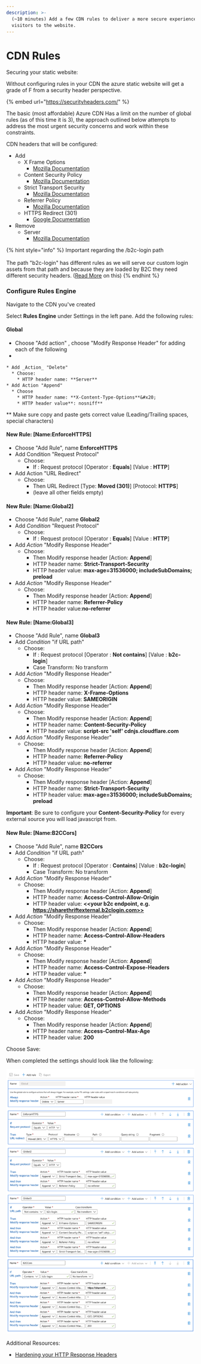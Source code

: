 ```yaml
---
description: >-
  (~10 minutes) Add a few CDN rules to deliver a more secure experience for
  visitors to the website.
---
```


# CDN Rules

Securing your static website:

Without configuring rules in your CDN the azure static website will get a grade of F from a security header perspective.

{% embed url="https://securityheaders.com/" %}



The basic (most affordable) Azure CDN Has a limit on the number of global rules (as of this time it is 3), the approach outlined below attempts to address the most urgent security concerns and work within these constraints.

CDN headers that will be configured:

* Add
  * X Frame Options
    * [Mozilla Documentation](https://developer.mozilla.org/en-US/docs/Web/HTTP/Headers/X-Frame-Options)
  * Content Security Policy
    * [Mozilla Documentation](https://developer.mozilla.org/en-US/docs/Web/HTTP/Headers/Content-Security-Policy)
  * Strict Transport Security
    * [Mozilla Documentation](https://developer.mozilla.org/en-US/docs/Web/HTTP/Headers/Strict-Transport-Security)
  * Referrer Policy
    * [Mozilla Documentation](https://developer.mozilla.org/en-US/docs/Web/HTTP/Headers/Referrer-Policy)
  * HTTPS Redirect (301)
    * [Google Documentation](https://support.google.com/webmasters/answer/6073543?hl=en)
* Remove
  * Server
    * [Mozilla Documentation](https://developer.mozilla.org/en-US/docs/Web/HTTP/Headers/Server)

{% hint style="info" %}
Important regarding the  /b2c-login path\
\
The path "b2c-login" has different rules as we will serve our custom login assets from that path and because they are loaded by B2C they need different security headers. ([Read More](https://docs.microsoft.com/en-us/azure/active-directory-b2c/customize-ui-with-html?pivots=b2c-custom-policy#3-configure-cors) on this)
{% endhint %}

###

### Configure Rules Engine&#x20;

Navigate to the CDN you've created

Select **Rules Engine** under Settings in the left pane. Add the following rules:

#### Global

* Choose "Add action" , choose "Modify Response Header" for adding each of the following
*

    * Add _Action_ "Delete"
      * Choose:
        * HTTP header name: **Server**
    * Add Action "Append"
      * Choose
        * HTTP header name: **X-Content-Type-Options**&#x20;
        * HTTP header value**: nosniff**



\*\* Make sure copy and paste gets correct value (Leading/Trailing spaces, special characters)

#### New Rule: \[Name:EnforceHTTPS]

* Choose "Add Rule", name **EnforceHTTPS**
* Add Condition "Request Protocol"
  * Choose:
    * If : Request protocol \[Operator : **Equals**] \[Value : **HTTP**]
* Add Action "URL Redirect"
  * Choose:
    * Then URL Redirect \[Type: **Moved (301)**] \[Protocol: **HTTPS**]&#x20;
    * (leave all other fields empty)

#### New Rule: \[Name:Global2]

* Choose "Add Rule", name **Global2**
* Add _Condition_ "Request Protocol"
  * Choose:
    * If : Request protocol \[Operator : **Equals**] \[Value : **HTTP**]
* Add _Action_ "Modify Response Header"
  * Choose:
    * Then Modify response header \[Action: **Append**]&#x20;
    * HTTP header name: **Strict-Transport-Security**
    * HTTP header value: **max-age=31536000; includeSubDomains; preload**
* Add _Action_ "Modify Response Header"
  * Choose:
    * Then Modify response header \[Action: **Append**]&#x20;
    * HTTP header name: **Referrer-Policy**
    * HTTP header value:**no-referrer**



#### New Rule: \[Name:Global3]

* Choose "Add Rule", name **Global3**
* Add _Condition_ "if URL path"
  * Choose:
    * If : Request protocol \[Operator : **Not contains**] \[Value : **b2c-login**]
    * Case Transform: No transform
* Add _Action_ "Modify Response Header"
  * Choose:
    * Then Modify response header \[Action: **Append**]&#x20;
    * HTTP header name: **X-Frame-Options**
    * HTTP header value: **SAMEORIGIN**
* Add _Action_ "Modify Response Header"
  * Choose:
    * Then Modify response header \[Action: **Append**]&#x20;
    * HTTP header name: **Content-Security-Policy**
    * HTTP header value: **script-src 'self' cdnjs.cloudflare.com**
* Add _Action_ "Modify Response Header"
  * Choose:
    * Then Modify response header \[Action: **Append**]&#x20;
    * HTTP header name: **Referrer-Policy**
    * HTTP header value: **no-referrer**
* Add _Action_ "Modify Response Header"
  * Choose:
    * Then Modify response header \[Action: **Append**]&#x20;
    * HTTP header name: **Strict-Transport-Security**
    * HTTP header value: **max-age=31536000; includeSubDomains; preload**

**Important**: Be sure to configure your **Content-Security-Policy** for every external source you will load javascript from.

#### New Rule: \[Name:B2CCors]

* Choose "Add Rule", name **B2CCors**
* Add _Condition_ "if URL path"
  * Choose:
    * If : Request protocol \[Operator : **Contains**] \[Value : **b2c-login**]
    * Case Transform: No transform
* Add _Action_ "Modify Response Header"
  * Choose:
    * Then Modify response header \[Action: **Append**]&#x20;
    * HTTP header name: **Access-Control-Allow-Origin**
    * HTTP header value: **<\<your b2c endpoint, e.g. https://sharethriftexternal.b2clogin.com>>**
* Add _Action_ "Modify Response Header"
  * Choose:
    * Then Modify response header \[Action: **Append**]&#x20;
    * HTTP header name: **Access-Control-Allow-Headers**
    * HTTP header value: **\***
* Add _Action_ "Modify Response Header"
  * Choose:
    * Then Modify response header \[Action: **Append**]&#x20;
    * HTTP header name: **Access-Control-Expose-Headers**
    * HTTP header value: **\***
* Add _Action_ "Modify Response Header"
  * Choose:
    * Then Modify response header \[Action: **Append**]&#x20;
    * HTTP header name: **Access-Control-Allow-Methods**
    * HTTP header value: **GET, OPTIONS**
* Add _Action_ "Modify Response Header"
  * Choose:
    * Then Modify response header \[Action: **Append**]&#x20;
    * HTTP header name: **Access-Control-Max-Age**
    * HTTP header value: **200**



Choose Save:

When completed the settings should look like the following:

![](../../../.gitbook/assets/headers.png)

Additional Resources:

* [Hardening your HTTP Response Headers](https://scotthelme.co.uk/hardening-your-http-response-headers/)
